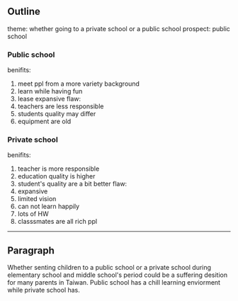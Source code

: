 ## Outline

theme: whether going to a private school or a public school
prospect: public school

### Public school
benifits: 
1. meet ppl from a more variety background
2. learn while having fun
3. lease expansive
flaw: 
1. teachers are less responsible
2. students quality may differ
3. equipment are old

### Private school
benifits:
1. teacher is more responsible
2. education quality is higher
3. student's quality are a bit better
flaw: 
1. expansive
2. limited vision
3. can not learn happily
4. lots of HW
5. classsmates are all rich ppl

---
## Paragraph

Whether senting children to a public school or a private school during elementary school and middle school's period could be a suffering desition for many parents in Taiwan. Public school has a chill learning enviorment while private school has.